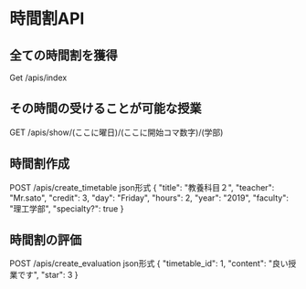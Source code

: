 # 時間割API

## 全ての時間割を獲得

Get /apis/index

## その時間の受けることが可能な授業

GET /apis/show/(ここに曜日)/(ここに開始コマ数字)/(学部)

## 時間割作成
POST /apis/create_timetable
json形式
{ 
  "title": "教養科目２",
  "teacher": "Mr.sato",
  "credit": 3, 
  "day": "Friday", 
  "hours": 2, 
  "year": "2019", 
  "faculty": "理工学部", 
  "specialty?": true
}

## 時間割の評価
POST /apis/create_evaluation
json形式
{ 
  "timetable_id": 1,
  "content": "良い授業です",
  "star": 3
}
